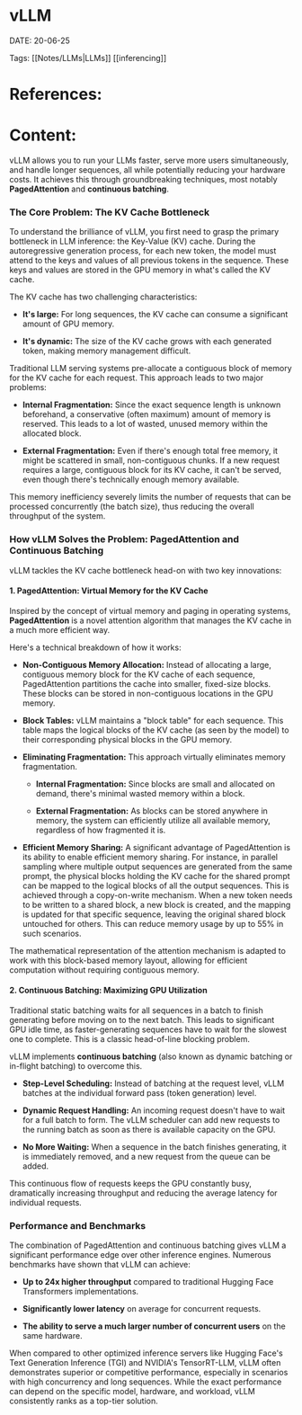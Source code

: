 
# vLLM


DATE:  20-06-25


Tags:  [[Notes/LLMs|LLMs]]  [[inferencing]]

# References:




# Content:

vLLM allows you to run your LLMs faster, serve more users simultaneously, and handle longer sequences, all while potentially reducing your hardware costs. It achieves this through groundbreaking techniques, most notably **PagedAttention** and **continuous batching**.

### The Core Problem: The KV Cache Bottleneck

To understand the brilliance of vLLM, you first need to grasp the primary bottleneck in LLM inference: the Key-Value (KV) cache. During the autoregressive generation process, for each new token, the model must attend to the keys and values of all previous tokens in the sequence. These keys and values are stored in the GPU memory in what's called the KV cache.

The KV cache has two challenging characteristics:

- **It's large:** For long sequences, the KV cache can consume a significant amount of GPU memory.
    
- **It's dynamic:** The size of the KV cache grows with each generated token, making memory management difficult.
    

Traditional LLM serving systems pre-allocate a contiguous block of memory for the KV cache for each request. This approach leads to two major problems:

- **Internal Fragmentation:** Since the exact sequence length is unknown beforehand, a conservative (often maximum) amount of memory is reserved. This leads to a lot of wasted, unused memory within the allocated block.
    
- **External Fragmentation:** Even if there's enough total free memory, it might be scattered in small, non-contiguous chunks. If a new request requires a large, contiguous block for its KV cache, it can't be served, even though there's technically enough memory available.
    

This memory inefficiency severely limits the number of requests that can be processed concurrently (the batch size), thus reducing the overall throughput of the system.

### How vLLM Solves the Problem: PagedAttention and Continuous Batching

vLLM tackles the KV cache bottleneck head-on with two key innovations:

#### 1. PagedAttention: Virtual Memory for the KV Cache

Inspired by the concept of virtual memory and paging in operating systems, **PagedAttention** is a novel attention algorithm that manages the KV cache in a much more efficient way.

Here's a technical breakdown of how it works:

- **Non-Contiguous Memory Allocation:** Instead of allocating a large, contiguous memory block for the KV cache of each sequence, PagedAttention partitions the cache into smaller, fixed-size blocks. These blocks can be stored in non-contiguous locations in the GPU memory.
    
- **Block Tables:** vLLM maintains a "block table" for each sequence. This table maps the logical blocks of the KV cache (as seen by the model) to their corresponding physical blocks in the GPU memory.
    
- **Eliminating Fragmentation:** This approach virtually eliminates memory fragmentation.
    - **Internal Fragmentation:** Since blocks are small and allocated on demand, there's minimal wasted memory within a block.
        
    - **External Fragmentation:** As blocks can be stored anywhere in memory, the system can efficiently utilize all available memory, regardless of how fragmented it is.
- **Efficient Memory Sharing:** A significant advantage of PagedAttention is its ability to enable efficient memory sharing. For instance, in parallel sampling where multiple output sequences are generated from the same prompt, the physical blocks holding the KV cache for the shared prompt can be mapped to the logical blocks of all the output sequences. This is achieved through a copy-on-write mechanism. When a new token needs to be written to a shared block, a new block is created, and the mapping is updated for that specific sequence, leaving the original shared block untouched for others. This can reduce memory usage by up to 55% in such scenarios.
    

The mathematical representation of the attention mechanism is adapted to work with this block-based memory layout, allowing for efficient computation without requiring contiguous memory.

#### 2. Continuous Batching: Maximizing GPU Utilization

Traditional static batching waits for all sequences in a batch to finish generating before moving on to the next batch. This leads to significant GPU idle time, as faster-generating sequences have to wait for the slowest one to complete. This is a classic head-of-line blocking problem.

vLLM implements **continuous batching** (also known as dynamic batching or in-flight batching) to overcome this.

- **Step-Level Scheduling:** Instead of batching at the request level, vLLM batches at the individual forward pass (token generation) level.
- **Dynamic Request Handling:** An incoming request doesn't have to wait for a full batch to form. The vLLM scheduler can add new requests to the running batch as soon as there is available capacity on the GPU.
    
- **No More Waiting:** When a sequence in the batch finishes generating, it is immediately removed, and a new request from the queue can be added.
    

This continuous flow of requests keeps the GPU constantly busy, dramatically increasing throughput and reducing the average latency for individual requests.

### Performance and Benchmarks

The combination of PagedAttention and continuous batching gives vLLM a significant performance edge over other inference engines. Numerous benchmarks have shown that vLLM can achieve:

- **Up to 24x higher throughput** compared to traditional Hugging Face Transformers implementations.
    
- **Significantly lower latency** on average for concurrent requests.
- **The ability to serve a much larger number of concurrent users** on the same hardware.

When compared to other optimized inference servers like Hugging Face's Text Generation Inference (TGI) and NVIDIA's TensorRT-LLM, vLLM often demonstrates superior or competitive performance, especially in scenarios with high concurrency and long sequences. While the exact performance can depend on the specific model, hardware, and workload, vLLM consistently ranks as a top-tier solution.



